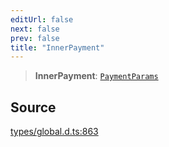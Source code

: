 ```yaml
---
editUrl: false
next: false
prev: false
title: "InnerPayment"
---
```


> **InnerPayment**: [`PaymentParams`](../interfaces/PaymentParams.md)

## Source

[types/global.d.ts:863](https://github.com/algorandfoundation/tealscript/blob/e015f8b0/types/global.d.ts#L863)
